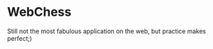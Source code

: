 WebChess
========

Still not the most fabulous application on the web, but practice makes perfect;)

